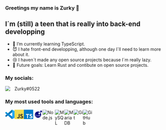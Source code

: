 ### Greetings my name is Zurky 🤝

## I´m (still) a teen that is really into back-end developping

- 📖 I’m currently learning TypeScript.
- 😈 I hate front-end developping, although one day I´ll need to learn more about it.
- 😢 I haven´t made any open source projects because I´m really lazy.
- 💪 Future goals: Learn Rust and contibute on open source projects.

### My socials:

<img width="30vw" align="left" src="https://cdn.discordapp.com/attachments/781638329631768607/980129885366411264/download-removebg-preview_1.png" />
Zurky#0522


<br />

### My most used tools and languages:

<img align="left" alt="Visual Studio Code" width="30vw" src="https://raw.githubusercontent.com/github/explore/80688e429a7d4ef2fca1e82350fe8e3517d3494d/topics/visual-studio-code/visual-studio-code.png" />
<img align="left" alt="JavaScript" width="30vw" src="https://raw.githubusercontent.com/github/explore/80688e429a7d4ef2fca1e82350fe8e3517d3494d/topics/javascript/javascript.png" />
<img align="left" alt="typescript" width="30vw" src="https://raw.githubusercontent.com/github/explore/80688e429a7d4ef2fca1e82350fe8e3517d3494d/topics/typescript/typescript.png" />
<img align="left" alt="Lua" width="30vw" src="https://raw.githubusercontent.com/github/explore/80688e429a7d4ef2fca1e82350fe8e3517d3494d/topics/lua/lua.png" />
<img align="left" alt="Node.js" width="40vw" src="https://cdn.discordapp.com/attachments/781638329631768607/980131521589551114/image-removebg-preview_3.png" />
<img align="left" alt="MySQL" width="30vw" src="https://cdn.discordapp.com/attachments/781638329631768607/980130852304461824/image-removebg-preview_2.png" />
<img align="left" alt="MariaDB" width="30vw" src="https://developer.fedoraproject.org/static/logo/mariadb.png" />
<img align="left" alt="Git" width="30vw" src="https://user-images.githubusercontent.com/40668121/170832378-0805e33e-98cf-404a-9e62-211729b114bb.png" />
<img align="left" alt="GitHub" width="30vw" src="https://cdn-icons-png.flaticon.com/512/25/25231.png" />

<br />
